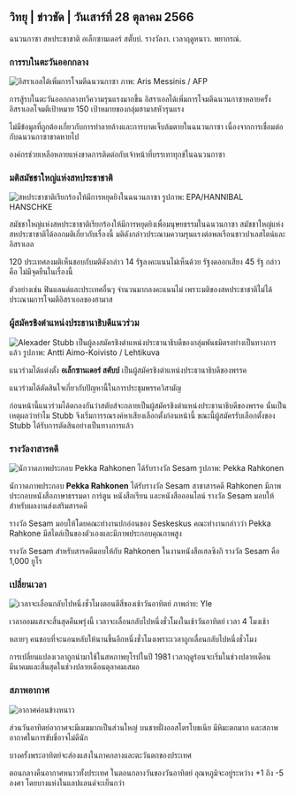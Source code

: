 ## วิทยุ \| ข่าวชัด \| วันเสาร์ที่ 28 ตุลาคม 2566

ฉนวนกาซา สหประชาชาติ อเล็กซานเดอร์ สตั๊บบ์. รางวัลงา. เวลาฤดูหนาว. พยากรณ์.

### การรบในตะวันออกกลาง

![อิสราเอลได้เพิ่มการโจมตีฉนวนกาซา ภาพ: Aris Messinis / AFP](https://images.cdn.yle.fi/image/upload/c_crop,h_2880,w_5120,x_0,y_531/ar_1.7777777777777777,c_fill,g_faces,h_675,w_1200/dpr_1.0/q_auto:eco/f_auto/fl_lossy/v1698410872/39-1192351653bb10bf0b47)

การสู้รบในตะวันออกกลางทวีความรุนแรงมากขึ้น อิสราเอลได้เพิ่มการโจมตีฉนวนกาซาหลายครั้ง อิสราเอลโจมตีเป้าหมาย 150 เป้าหมายของกลุ่มฮามาสหัวรุนแรง

ไม่มีข้อมูลที่ถูกต้องเกี่ยวกับการทำลายล้างและการบาดเจ็บล้มตายในฉนวนกาซา เนื่องจากการเชื่อมต่อกับฉนวนกาซาขาดหายไป

องค์กรช่วยเหลือหลายแห่งขาดการติดต่อกับเจ้าหน้าที่บรรเทาทุกข์ในฉนวนกาซา

### มติสมัชชาใหญ่แห่งสหประชาชาติ

![สหประชาชาติเรียกร้องให้มีการหยุดยิงในฉนวนกาซา รูปภาพ: EPA/HANNIBAL HANSCHKE](https://images.cdn.yle.fi/image/upload/c_crop,h_3150,w_5600,x_0,y_268/ar_1.7777777777777777,c_fill,g_faces,h_675,w_1200/dpr_1.0/q_auto:eco/f_auto/fl_lossy/v1698499380/39-1192714653d0ab7d4d4c)

สมัชชาใหญ่แห่งสหประชาชาติเรียกร้องให้มีการหยุดยิงเพื่อมนุษยธรรมในฉนวนกาซา สมัชชาใหญ่แห่งสหประชาชาติได้ออกมติเกี่ยวกับเรื่องนี้ มติดังกล่าวประณามความรุนแรงต่อพลเรือนชาวปาเลสไตน์และอิสราเอล

120 ประเทศลงมติเห็นชอบกับมติดังกล่าว 14 รัฐลงคะแนนไม่เห็นด้วย รัฐงดออกเสียง 45 รัฐ กล่าวคือ ไม่มีจุดยืนในเรื่องนี้

ตัวอย่างเช่น ฟินแลนด์และประเทศอื่นๆ จำนวนมากลงคะแนนไม่ เพราะมติของสหประชาชาติไม่ได้ประณามการโจมตีอิสราเอลของฮามาส

### ผู้สมัครชิงตำแหน่งประธานาธิบดีแนวร่วม

![Alexader Stubb เป็นผู้ลงสมัครชิงตำแหน่งประธานาธิบดีของกลุ่มพันธมิตรอย่างเป็นทางการแล้ว รูปภาพ: Antti Aimo-Koivisto / Lehtikuva](https://images.cdn.yle.fi/image/upload/c_crop,h_2880,w_5120,x_0,y_287/ar_1.7777777777777777,c_fill,g_faces,h_675,w_1200/dpr_10/q_auto:eco/f_auto/fl_lossy/v1698494219/39-1192698653cf6c267686)

แนวร่วมได้แต่งตั้ง **อเล็กซานเดอร์ สตับบ์** เป็นผู้สมัครชิงตำแหน่งประธานาธิบดีของพรรค

แนวร่วมได้ตัดสินใจเกี่ยวกับปัญหานี้ในการประชุมพรรควิสามัญ

ก่อนหน้านี้แนวร่วมได้ตกลงกันว่าสตับส์จะกลายเป็นผู้สมัครชิงตำแหน่งประธานาธิบดีของพรรค นั่นเป็นเหตุผลว่าทำไม Stubb จึงเริ่มการรณรงค์หาเสียงเลือกตั้งก่อนหน้านี้ ขณะนี้ผู้สมัครรับเลือกตั้งของ Stubb ได้รับการตัดสินอย่างเป็นทางการแล้ว

### รางวัลงาสารคดี

![นักวาดภาพประกอบ Pekka Rahkonen ได้รับรางวัล Sesam รูปภาพ: Pekka Rahkonen](https://images.cdn.yle.fi/image/upload/c_crop,h_861,w_1531,x_2,y_65/ar_1.777777777777777,c_fill,g_faces,h_675,w_1200/dpr_1.0/q_auto:อีโค/f_auto/fl_lossy/v1698504762/39-1192741653d1f5e2611a)

นักวาดภาพประกอบ **Pekka Rahkonen** ได้รับรางวัล Sesam สาขาสารคดี Rahkonen มีภาพประกอบหนังสือภาษาธรรมดา การ์ตูน หนังสือเรียน และหนังสือออนไลน์ รางวัล Sesam มอบให้สำหรับผลงานส่งเสริมสารคดี

รางวัล Sesam มอบให้โดยคณะทำงานปกอ่อนของ Seskeskus คณะทำงานกล่าวว่า Pekka Rahkone มีสไตล์เป็นของตัวเองและมีภาพประกอบคุณภาพสูง

รางวัล Sesam สำหรับสารคดีมอบให้กับ Rahkonen ในงานหนังสือเฮลซิงกิ รางวัล Sesam คือ 1,000 ยูโร

### เปลี่ยนเวลา

![เวลาจะเลื่อนกลับไปหนึ่งชั่วโมงตอนตีสี่ของเช้าวันอาทิตย์ ภาพถ่าย: Yle](https://images.cdn.yle.fi/image/upload/c_crop,h_900,w_1600,x_0,y_0/ar_1.7777777777777777,c_fill,g_faces,h_675,w_1200/dpr_1.0/q_auto:eco/f_auto/fl_lossy/v1603530654/14-svyle-6142553197327452bd)

เวลาออมแสงจะสิ้นสุดคืนพรุ่งนี้ เวลาจะเลื่อนกลับไปหนึ่งชั่วโมงในเช้าวันอาทิตย์ เวลา 4 โมงเช้า

หลายๆ คนชอบที่จะนอนหลับให้นานขึ้นอีกหนึ่งชั่วโมงเพราะเวลาถูกเลื่อนกลับไปหนึ่งชั่วโมง

การเปลี่ยนแปลงเวลาถูกนำมาใช้ในสหภาพยุโรปในปี 1981 เวลาฤดูร้อนจะเริ่มในช่วงปลายเดือนมีนาคมและสิ้นสุดในช่วงปลายเดือนตุลาคมเสมอ

### สภาพอากาศ

![อากาศค่อนข้างหนาว](https://images.cdn.yle.fi/image/upload/c_crop,h_1080,w_1919,x_0,y_0/ar_1.7777777777777777,c_fill,g_faces,h_675,w_1200/dpr_1.0/q_auto:eco/f_auto/fl_lossy/v1698504972/39-1192742653d20d3625ce)

ส่วนวันอาทิตย์อากาศจะมีเมฆมากเป็นส่วนใหญ่ บนชายฝั่งออสโตรโบธเนีย มีหิมะตกมาก และสภาพอากาศในการขับขี่อาจไม่ดีนัก

บางครั้งพระอาทิตย์จะส่องแสงในภาคกลางและตะวันตกของประเทศ

ตอนกลางคืนอากาศหนาวทั้งประเทศ ในตอนกลางวันของวันอาทิตย์ อุณหภูมิจะอยู่ระหว่าง +1 ถึง -5 องศา โดยบางแห่งในแลปแลนด์จะเย็นกว่า